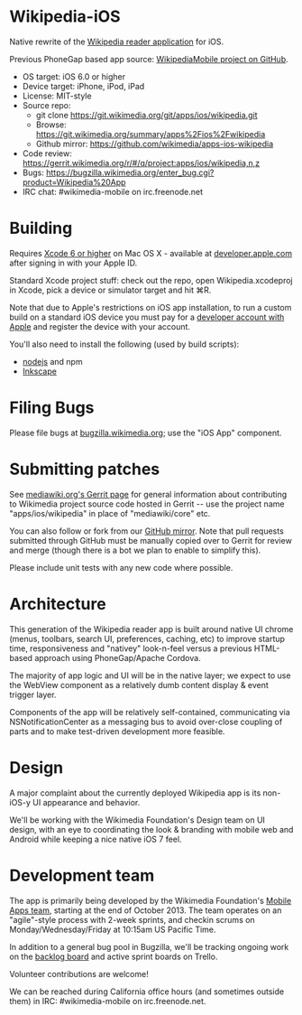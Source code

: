 # Wikipedia-iOS

Native rewrite of the [Wikipedia reader application](https://www.mediawiki.org/wiki/Wikimedia_Apps/Wikipedia) for iOS.

Previous PhoneGap based app source: [WikipediaMobile project on GitHub](https://github.com/wikimedia/WikipediaMobile).

* OS target: iOS 6.0 or higher
* Device target: iPhone, iPod, iPad
* License: MIT-style
* Source repo:
  * git clone https://git.wikimedia.org/git/apps/ios/wikipedia.git
  * Browse: https://git.wikimedia.org/summary/apps%2Fios%2Fwikipedia
  * Github mirror: https://github.com/wikimedia/apps-ios-wikipedia
* Code review: https://gerrit.wikimedia.org/r/#/q/project:apps/ios/wikipedia,n,z
* Bugs: https://bugzilla.wikimedia.org/enter_bug.cgi?product=Wikipedia%20App
* IRC chat: #wikimedia-mobile on irc.freenode.net


# Building

Requires [Xcode 6 or higher](https://itunes.apple.com/us/app/xcode/id497799835) on Mac OS X - available at [developer.apple.com](https://developer.apple.com/) after signing in with your Apple ID.

Standard Xcode project stuff: check out the repo, open Wikipedia.xcodeproj in Xcode, pick a device or simulator target and hit ⌘R.

Note that due to Apple's restrictions on iOS app installation, to run a custom build on a standard iOS device you must pay for a [developer account with Apple](https://developer.apple.com/devcenter/ios/index.action) and register the device with your account.

You'll also need to install the following (used by build scripts):

* [nodejs](http://nodejs.org/) and npm
* [Inkscape](http://www.inkscape.org/en/download/mac-os/)


# Filing Bugs

Please file bugs at [bugzilla.wikimedia.org](https://bugzilla.wikimedia.org/enter_bug.cgi?product=Wikipedia%20App); use the "iOS App" component.


# Submitting patches

See [mediawiki.org's Gerrit page](https://www.mediawiki.org/wiki/Gerrit) for general information about contributing to Wikimedia project source code hosted in Gerrit -- use the project name "apps/ios/wikipedia" in place of "mediawiki/core" etc.

You can also follow or fork from our [GitHub mirror](https://github.com/wikimedia/apps-ios-wikipedia). Note that pull requests submitted through GitHub must be manually copied over to Gerrit for review and merge (though there is a bot we plan to enable to simplify this).

Please include unit tests with any new code where possible.


# Architecture

This generation of the Wikipedia reader app is built around native UI chrome (menus, toolbars, search UI, preferences, caching, etc) to improve startup time, responsiveness and "nativey" look-n-feel versus a previous HTML-based approach using PhoneGap/Apache Cordova.

The majority of app logic and UI will be in the native layer; we expect to use the WebView component as a relatively dumb content display & event trigger layer.

Components of the app will be relatively self-contained, communicating via NSNotificationCenter as a messaging bus to avoid over-close coupling of parts and to make test-driven development more feasible.


# Design

A major complaint about the currently deployed Wikipedia app is its non-iOS-y UI appearance and behavior.

We'll be working with the Wikimedia Foundation's Design team on UI design, with an eye to coordinating the look & branding with mobile web and Android while keeping a nice native iOS 7 feel.


# Development team

The app is primarily being developed by the Wikimedia Foundation's [Mobile Apps team](https://www.mediawiki.org/wiki/Wikimedia_Apps/Team), starting at the end of October 2013. The team operates on an "agile"-style process with 2-week sprints, and checkin scrums on Monday/Wednesday/Friday at 10:15am US Pacific Time.

In addition to a general bug pool in Bugzilla, we'll be tracking ongoing work on the [backlog board](https://trello.com/b/h0B6QYBo/mobile-app-backlog) and active sprint boards on Trello.

Volunteer contributions are welcome!

We can be reached during California office hours (and sometimes outside them) in IRC: #wikimedia-mobile on irc.freenode.net.

